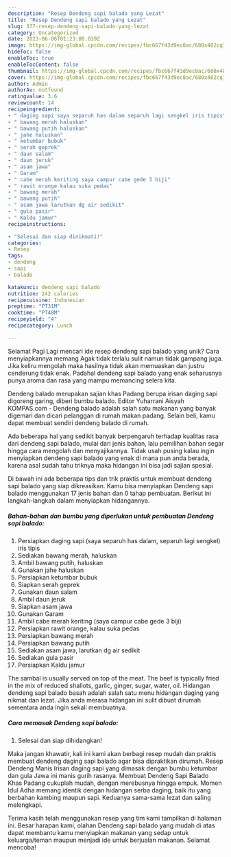 ```yaml
---
description: "Resep Dendeng sapi balado yang Lezat"
title: "Resep Dendeng sapi balado yang Lezat"
slug: 377-resep-dendeng-sapi-balado-yang-lezat
category: Uncategorized
date: 2023-06-06T01:23:08.039Z
image: https://img-global.cpcdn.com/recipes/fbc667f43d9ec8ac/680x482cq70/dendeng-sapi-balado-foto-resep-utama.jpg
hideToc: false
enableToc: true
enableTocContent: false
thumbnail: https://img-global.cpcdn.com/recipes/fbc667f43d9ec8ac/680x482cq70/dendeng-sapi-balado-foto-resep-utama.jpg
cover: https://img-global.cpcdn.com/recipes/fbc667f43d9ec8ac/680x482cq70/dendeng-sapi-balado-foto-resep-utama.jpg
author: Admin
authorAv: notfound
ratingvalue: 3.6
reviewcount: 14
recipeingredient:
- " daging sapi saya separuh has dalam separuh lagi sengkel iris tipis"
- " bawang merah haluskan"
- " bawang putih haluskan"
- " jahe haluskan"
- " ketumbar bubuk"
- " serah geprek"
- " daun salam"
- " daun jeruk"
- " asam jawa"
- " Garam"
- " cabe merah keriting saya campur cabe gede 3 biji"
- " rawit orange kalau suka pedas"
- " bawang merah"
- " bawang putih"
- " asam jawa larutkan dg air sedikit"
- " gula pasir"
- " Kaldu jamur"
recipeinstructions:

- "Selesai dan siap dinikmati!"
categories:
- Resep
tags:
- dendeng
- sapi
- balado

katakunci: dendeng sapi balado 
nutrition: 242 calories
recipecuisine: Indonesian
preptime: "PT31M"
cooktime: "PT48M"
recipeyield: "4"
recipecategory: Lunch

---
```



Selamat Pagi Lagi mencari ide resep dendeng sapi balado yang unik? Cara menyiapkannya memang Agak tidak terlalu sulit namun tidak gampang juga. Jika keliru mengolah maka hasilnya tidak akan memuaskan dan justru cenderung tidak enak. Padahal dendeng sapi balado yang enak seharusnya punya aroma dan rasa yang mampu memancing selera kita.


Dendeng balado merupakan sajian khas Padang berupa irisan daging sapi digoreng garing, diberi bumbu balado. Editor Yuharrani Aisyah KOMPAS.com - Dendeng balado adalah salah satu makanan yang banyak digemari dan dicari pelanggan di rumah makan padang. Selain beli, kamu dapat membuat sendiri dendeng balado di rumah.

Ada beberapa hal yang sedikit banyak berpengaruh terhadap kualitas rasa dari dendeng sapi balado, mulai dari jenis bahan, lalu pemilihan bahan segar hingga cara mengolah dan menyajikannya. Tidak usah pusing kalau ingin menyiapkan dendeng sapi balado yang enak di mana pun anda berada, karena asal sudah tahu triknya maka hidangan ini bisa jadi sajian spesial.


Di bawah ini ada beberapa tips dan trik praktis untuk membuat dendeng sapi balado yang siap dikreasikan. Kamu bisa menyiapkan Dendeng sapi balado menggunakan 17 jenis bahan dan 0 tahap pembuatan. Berikut ini langkah-langkah dalam menyiapkan hidangannya.

<!--inarticleads1-->

##### Bahan-bahan dan bumbu yang diperlukan untuk pembuatan Dendeng sapi balado:

1. Persiapkan  daging sapi (saya separuh has dalam, separuh lagi sengkel) iris tipis
1. Sediakan  bawang merah, haluskan
1. Ambil  bawang putih, haluskan
1. Gunakan  jahe haluskan
1. Persiapkan  ketumbar bubuk
1. Siapkan  serah geprek
1. Gunakan  daun salam
1. Ambil  daun jeruk
1. Siapkan  asam jawa
1. Gunakan  Garam
1. Ambil  cabe merah keriting (saya campur cabe gede 3 biji)
1. Persiapkan  rawit orange, kalau suka pedas
1. Persiapkan  bawang merah
1. Persiapkan  bawang putih
1. Sediakan  asam jawa, larutkan dg air sedikit
1. Sediakan  gula pasir
1. Persiapkan  Kaldu jamur


The sambal is usually served on top of the meat. The beef is typically fried in the mix of reduced shallots, garlic, ginger, sugar, water, oil. Hidangan dendeng sapi balado basah adalah salah satu menu hidangan daging yang nikmat dan lezat. Jika anda merasa hidangan ini sulit dibuat dirumah sementara anda ingin sekali membuatnya. 

<!--inarticleads2-->

##### Cara memasak Dendeng sapi balado:


1. Selesai dan siap dihidangkan!

Maka jangan khawatir, kali ini kami akan berbagi resep mudah dan praktis membuat dendeng daging sapi balado agar bisa dipraktikan dirumah. Resep Dendeng Manis Irisan daging sapi yang dimasak dengan bumbu ketumbar dan gula Jawa ini manis gurih rasanya. Membuat Dendeng Sapi Balado Khas Padang cukuplah mudah, dengan merebusnya hingga empuk. Momen Idul Adha memang identik dengan hidangan serba daging, baik itu yang berbahan kambing maupun sapi. Keduanya sama-sama lezat dan saling melengkapi. 

Terima kasih telah menggunakan resep yang tim kami tampilkan di halaman ini. Besar harapan kami, olahan Dendeng sapi balado yang mudah di atas dapat membantu kamu menyiapkan makanan yang sedap untuk keluarga/teman maupun menjadi ide untuk berjualan makanan. Selamat mencoba!
